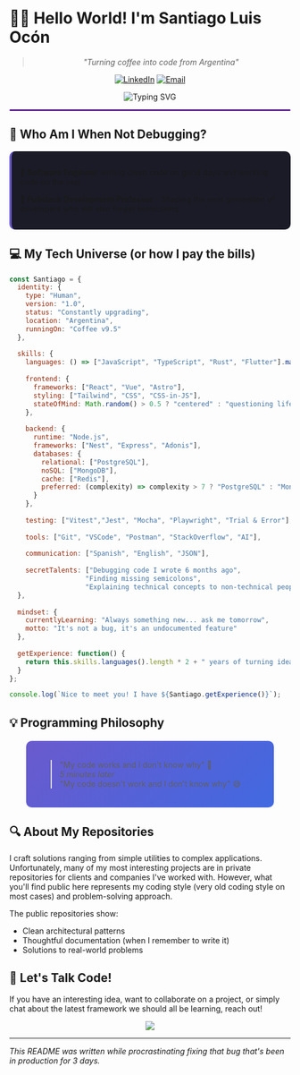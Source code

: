 # 👨‍💻 Hello World! I'm Santiago Luis Ocón

<div align="center">
  
> *"Turning coffee into code from Argentina"*

[![LinkedIn](https://img.shields.io/badge/LinkedIn-Santiago_Ocón-0077B5?style=flat&logo=linkedin)](https://linkedin.com/in/ocon-santiago)
[![Email](https://img.shields.io/badge/Email-ocon.santiago@gmail.com-D14836?style=flat&logo=gmail)](mailto:ocon.santiago@gmail.com)

</div>

<div align="center">
  <img src="https://readme-typing-svg.herokuapp.com?font=Fira+Code&weight=600&size=22&duration=3000&pause=1000&color=6A5ACD&center=true&vCenter=true&random=false&width=435&lines=Software+Engineer;Fullstack+Development+Professor;Code+Craftsman;Problem+Solver" alt="Typing SVG" />
</div>

<hr style="border: 1px solid blueviolet; border-radius: 5px;">

## 🧠 Who Am I When Not Debugging?

<div style="background: #1a1b27; padding: 15px; border-radius: 10px; border-left: 4px solid #6A5ACD;">
  
🔹 **Software Engineer** writing clean code on good days and working code on the rest
  
🔹 **Fullstack Development Professor** - Shaping the next generation of developers who will also forget semicolons

</div>

## 💻 My Tech Universe (or how I pay the bills)

```js
const Santiago = {
  identity: {
    type: "Human",
    version: "1.0",
    status: "Constantly upgrading",
    location: "Argentina",
    runningOn: "Coffee v9.5"
  },
  
  skills: {
    languages: () => ["JavaScript", "TypeScript", "Rust", "Flutter"].map(lang => `${lang}♥`),
    
    frontend: {
      frameworks: ["React", "Vue", "Astro"],
      styling: ["Tailwind", "CSS", "CSS-in-JS"],
      stateOfMind: Math.random() > 0.5 ? "centered" : "questioning life choices"
    },
    
    backend: {
      runtime: "Node.js",
      frameworks: ["Nest", "Express", "Adonis"],
      databases: {
        relational: ["PostgreSQL"],
        noSQL: ["MongoDB"],
        cache: ["Redis"],
        preferred: (complexity) => complexity > 7 ? "PostgreSQL" : "MongoDB"
      }
    },
    
    testing: ["Vitest","Jest", "Mocha", "Playwright", "Trial & Error"],
    
    tools: ["Git", "VSCode", "Postman", "StackOverflow", "AI"],
    
    communication: ["Spanish", "English", "JSON"],
    
    secretTalents: ["Debugging code I wrote 6 months ago", 
                   "Finding missing semicolons", 
                   "Explaining technical concepts to non-technical people"]
  },
  
  mindset: {
    currentlyLearning: "Always something new... ask me tomorrow",
    motto: "It's not a bug, it's an undocumented feature"
  },
  
  getExperience: function() {
    return this.skills.languages().length * 2 + " years of turning ideas into reality";
  }
};

console.log(`Nice to meet you! I have ${Santiago.getExperience()}`);
```

## 💡 Programming Philosophy

<div style="display: flex; justify-content: center; align-items: center; margin: 20px 0;">
  <div style="background: linear-gradient(135deg, #6A5ACD 0%, #4169E1 100%); border-radius: 10px; padding: 20px; color: white; width: 80%;">
    <blockquote>
      "My code works and I don't know why" 🤔<br>
      <em>5 minutes later</em><br>
      "My code doesn't work and I don't know why" 😅
    </blockquote>
  </div>
</div>

## 🔍 About My Repositories

I craft solutions ranging from simple utilities to complex applications. Unfortunately, many of my most interesting projects are in private repositories for clients and companies I've worked with. However, what you'll find public here represents my coding style (very old coding style on most cases) and problem-solving approach.

The public repositories show:
- Clean architectural patterns
- Thoughtful documentation (when I remember to write it)
- Solutions to real-world problems

## 🤝 Let's Talk Code!

If you have an interesting idea, want to collaborate on a project, or simply chat about the latest framework we should all be learning, reach out!

<div align="center">
  <img src="https://capsule-render.vercel.app/api?type=waving&color=6A5ACD&height=100&section=footer" />
</div>

---

*This README was written while procrastinating fixing that bug that's been in production for 3 days.*
